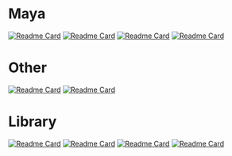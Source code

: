

# Maya
[![Readme Card](https://github-readme-stats.vercel.app/api/pin/?username=leixingyu&repo=autoRigger)](https://github.com/leixingyu/autoRigger)
[![Readme Card](https://github-readme-stats.vercel.app/api/pin/?username=leixingyu&repo=mayaAsciiViewer)](https://github.com/leixingyu/mayaAsciiViewer)
[![Readme Card](https://github-readme-stats.vercel.app/api/pin/?username=leixingyu&repo=mayaConnector)](https://github.com/leixingyu/mayaConnector)
[![Readme Card](https://github-readme-stats.vercel.app/api/pin/?username=leixingyu&repo=reducePoly)](https://github.com/leixingyu/reducePoly)


# Other
[![Readme Card](https://github-readme-stats.vercel.app/api/pin/?username=leixingyu&repo=pedagogical-agent)](https://github.com/leixingyu/pedagogical-agent)
[![Readme Card](https://github-readme-stats.vercel.app/api/pin/?username=leixingyu&repo=jsonEditor)](https://github.com/leixingyu/jsonEditor)


# Library
[![Readme Card](https://github-readme-stats.vercel.app/api/pin/?username=leixingyu&repo=mayaUtil)](https://github.com/leixingyu/mayaUtil)
[![Readme Card](https://github-readme-stats.vercel.app/api/pin/?username=leixingyu&repo=guiUtil)](https://github.com/leixingyu/guiUtil)
[![Readme Card](https://github-readme-stats.vercel.app/api/pin/?username=leixingyu&repo=pipelineUtil)](https://github.com/leixingyu/pipelineUtil)
[![Readme Card](https://github-readme-stats.vercel.app/api/pin/?username=leixingyu&repo=codeEditor)](https://github.com/leixingyu/codeEditor)

